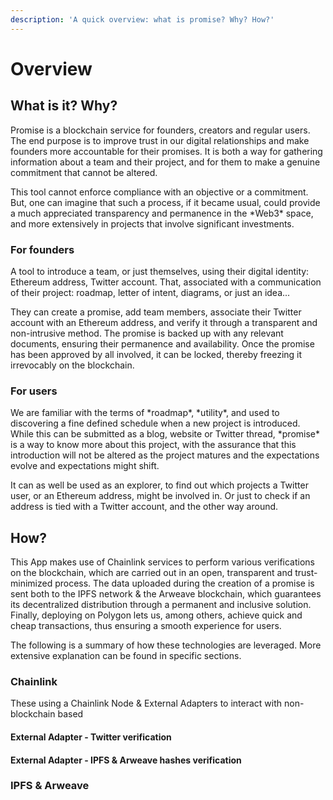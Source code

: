 ```yaml
---
description: 'A quick overview: what is promise? Why? How?'
---
```


# Overview

## What is it? Why?

Promise is a blockchain service for founders, creators and regular users. The end purpose is to improve trust in our digital relationships and make founders more accountable for their promises. It is both a way for gathering information about a team and their project, and for them to make a genuine commitment that cannot be altered.

This tool cannot enforce compliance with an objective or a commitment. But, one can imagine that such a process, if it became usual, could provide a much appreciated transparency and permanence in the \*Web3\* space, and more extensively in projects that involve significant investments.

### For founders

A tool to introduce a team, or just themselves, using their digital identity: Ethereum address, Twitter account. That, associated with a communication of their project: roadmap, letter of intent, diagrams, or just an idea...

They can create a promise, add team members, associate their Twitter account with an Ethereum address, and verify it through a transparent and non-intrusive method. The promise is backed up with any relevant documents, ensuring their permanence and availability. Once the promise has been approved by all involved, it can be locked, thereby freezing it irrevocably on the blockchain.

### For users

We are familiar with the terms of \*roadmap\*, \*utility\*, and used to discovering a fine defined schedule when a new project is introduced. While this can be submitted as a blog, website or Twitter thread, \*promise\* is a way to know more about this project, with the assurance that this introduction will not be altered as the project matures and the expectations evolve and expectations might shift.

It can as well be used as an explorer, to find out which projects a Twitter user, or an Ethereum address, might be involved in. Or just to check if an address is tied with a Twitter account, and the other way around.

## How?

This App makes use of Chainlink services to perform various verifications on the blockchain, which are carried out in an open, transparent and trust-minimized process. The data uploaded during the creation of a promise is sent both to the IPFS network & the Arweave blockchain, which guarantees its decentralized distribution through a permanent and inclusive solution. Finally, deploying on Polygon lets us, among others, achieve quick and cheap transactions, thus ensuring a smooth experience for users.

The following is a summary of how these technologies are leveraged. More extensive explanation can be found in specific sections.

### Chainlink

These using a Chainlink Node & External Adapters to interact with non-blockchain based&#x20;

#### External Adapter - Twitter verification

#### External Adapter - IPFS & Arweave hashes verification

### IPFS & Arweave
